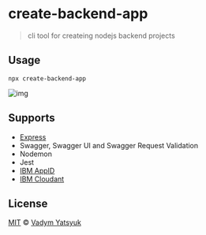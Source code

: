 # create-backend-app

> cli tool for createing nodejs backend projects

## Usage

```
npx create-backend-app
```

![img](https://user-images.githubusercontent.com/3748453/95793526-0fadec80-0ce6-11eb-8b34-052d87888e92.jpg)

## Supports

- [Express](https://expressjs.com/)
- Swagger, Swagger UI and Swagger Request Validation
- Nodemon
- Jest
- [IBM AppID](https://www.ibm.com/cloud/app-id)
- [IBM Cloudant](https://www.ibm.com/cloud/cloudant)

## License

[MIT](https://tldrlegal.com/license/mit-license) © [Vadym Yatsyuk](https://github.com/vadimdez)
